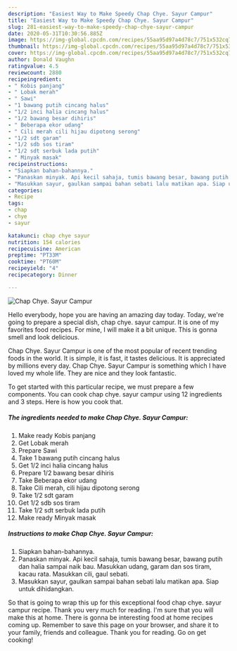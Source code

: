 ```yaml
---
description: "Easiest Way to Make Speedy Chap Chye. Sayur Campur"
title: "Easiest Way to Make Speedy Chap Chye. Sayur Campur"
slug: 281-easiest-way-to-make-speedy-chap-chye-sayur-campur
date: 2020-05-31T10:30:56.885Z
image: https://img-global.cpcdn.com/recipes/55aa95d97a4d78c7/751x532cq70/chap-chye-sayur-campur-resipi-foto-utama.jpg
thumbnail: https://img-global.cpcdn.com/recipes/55aa95d97a4d78c7/751x532cq70/chap-chye-sayur-campur-resipi-foto-utama.jpg
cover: https://img-global.cpcdn.com/recipes/55aa95d97a4d78c7/751x532cq70/chap-chye-sayur-campur-resipi-foto-utama.jpg
author: Donald Vaughn
ratingvalue: 4.5
reviewcount: 2880
recipeingredient:
- " Kobis panjang"
- " Lobak merah"
- " Sawi"
- "1 bawang putih cincang halus"
- "1/2 inci halia cincang halus"
- "1/2 bawang besar dihiris"
- " Beberapa ekor udang"
- " Cili merah cili hijau dipotong serong"
- "1/2 sdt garam"
- "1/2 sdb sos tiram"
- "1/2 sdt serbuk lada putih"
- " Minyak masak"
recipeinstructions:
- "Siapkan bahan-bahannya."
- "Panaskan minyak. Api kecil sahaja, tumis bawang besar, bawang putih dan halia sampai naik bau. Masukkan udang, garam dan sos tiram, kacau rata. Masukkan cili, gaul sebati."
- "Masukkan sayur, gaulkan sampai bahan sebati lalu matikan apa. Siap untuk dihidangkan."
categories:
- Recipe
tags:
- chap
- chye
- sayur

katakunci: chap chye sayur 
nutrition: 154 calories
recipecuisine: American
preptime: "PT33M"
cooktime: "PT60M"
recipeyield: "4"
recipecategory: Dinner

---
```



![Chap Chye. Sayur Campur](https://img-global.cpcdn.com/recipes/55aa95d97a4d78c7/751x532cq70/chap-chye-sayur-campur-resipi-foto-utama.jpg)

Hello everybody, hope you are having an amazing day today. Today, we're going to prepare a special dish, chap chye. sayur campur. It is one of my favorites food recipes. For mine, I will make it a bit unique. This is gonna smell and look delicious.



Chap Chye. Sayur Campur is one of the most popular of recent trending foods in the world. It is simple, it is fast, it tastes delicious. It is appreciated by millions every day. Chap Chye. Sayur Campur is something which I have loved my whole life. They are nice and they look fantastic.


To get started with this particular recipe, we must prepare a few components. You can cook chap chye. sayur campur using 12 ingredients and 3 steps. Here is how you cook that.

<!--inarticleads1-->

##### The ingredients needed to make Chap Chye. Sayur Campur:

1. Make ready  Kobis panjang
1. Get  Lobak merah
1. Prepare  Sawi
1. Take 1 bawang putih cincang halus
1. Get 1/2 inci halia cincang halus
1. Prepare 1/2 bawang besar dihiris
1. Take  Beberapa ekor udang
1. Take  Cili merah, cili hijau dipotong serong
1. Take 1/2 sdt garam
1. Get 1/2 sdb sos tiram
1. Take 1/2 sdt serbuk lada putih
1. Make ready  Minyak masak




<!--inarticleads2-->

##### Instructions to make Chap Chye. Sayur Campur:

1. Siapkan bahan-bahannya.
1. Panaskan minyak. Api kecil sahaja, tumis bawang besar, bawang putih dan halia sampai naik bau. Masukkan udang, garam dan sos tiram, kacau rata. Masukkan cili, gaul sebati.
1. Masukkan sayur, gaulkan sampai bahan sebati lalu matikan apa. Siap untuk dihidangkan.




So that is going to wrap this up for this exceptional food chap chye. sayur campur recipe. Thank you very much for reading. I'm sure that you will make this at home. There is gonna be interesting food at home recipes coming up. Remember to save this page on your browser, and share it to your family, friends and colleague. Thank you for reading. Go on get cooking!
